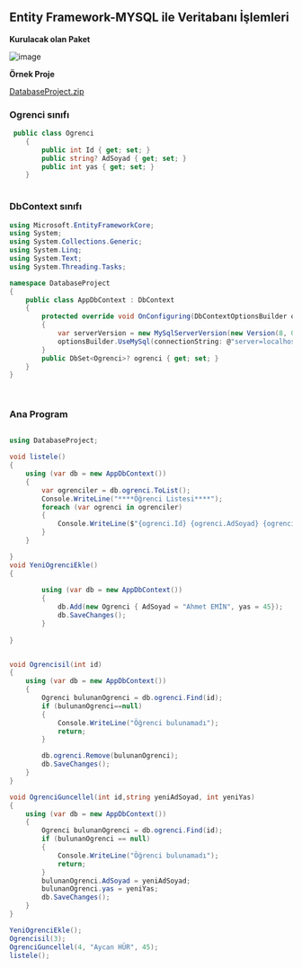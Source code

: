 ## Entity Framework-MYSQL ile Veritabanı İşlemleri ##

**Kurulacak olan Paket**

![image](https://user-images.githubusercontent.com/28144917/164450043-69a313e8-2d24-4d24-a78b-dbee4b7dbd9c.png)



**Örnek Proje**

[DatabaseProject.zip](https://github.com/sahinmansuroglu/NtpDersiDonem2/files/8530583/DatabaseProject.zip)



### Ogrenci sınıfı ###
```csharp
 public class Ogrenci
    {
        public int Id { get; set; }
        public string? AdSoyad { get; set; }
        public int yas { get; set; }
    }
    
``` 

### DbContext sınıfı ###
```csharp
using Microsoft.EntityFrameworkCore;
using System;
using System.Collections.Generic;
using System.Linq;
using System.Text;
using System.Threading.Tasks;

namespace DatabaseProject
{
    public class AppDbContext : DbContext
    {
        protected override void OnConfiguring(DbContextOptionsBuilder optionsBuilder)
        {
            var serverVersion = new MySqlServerVersion(new Version(8, 0, 28));
            optionsBuilder.UseMySql(connectionString: @"server=localhost;userid=root;password=mtal2022;database=eokul", serverVersion);
        }
        public DbSet<Ogrenci>? ogrenci { get; set; }
    }
}

    
``` 


### Ana Program ###
```csharp

using DatabaseProject;

void listele()
{
    using (var db = new AppDbContext())
    {
        var ogrenciler = db.ogrenci.ToList();
        Console.WriteLine("****Öğrenci Listesi****");
        foreach (var ogrenci in ogrenciler)
        {
            Console.WriteLine($"{ogrenci.Id} {ogrenci.AdSoyad} {ogrenci.yas} ");
        }
    }

}
void YeniOgrenciEkle()
{
    
        using (var db = new AppDbContext())
        {
            db.Add(new Ogrenci { AdSoyad = "Ahmet EMİN", yas = 45});
            db.SaveChanges();
        }
    
}


void Ogrencisil(int id)
{
    using (var db = new AppDbContext())
    {
        Ogrenci bulunanOgrenci = db.ogrenci.Find(id);
        if (bulunanOgrenci==null)
        {
            Console.WriteLine("Öğrenci bulunamadı");
            return;
        }

        db.ogrenci.Remove(bulunanOgrenci);
        db.SaveChanges();
    }
}

void OgrenciGuncellel(int id,string yeniAdSoyad, int yeniYas)
{
    using (var db = new AppDbContext())
    {
        Ogrenci bulunanOgrenci = db.ogrenci.Find(id);
        if (bulunanOgrenci == null)
        {
            Console.WriteLine("Öğrenci bulunamadı");
            return;
        }
        bulunanOgrenci.AdSoyad = yeniAdSoyad;   
        bulunanOgrenci.yas = yeniYas;   
        db.SaveChanges();
    }
}

YeniOgrenciEkle();
Ogrencisil(3);
OgrenciGuncellel(4, "Aycan HÜR", 45);
listele();

```

